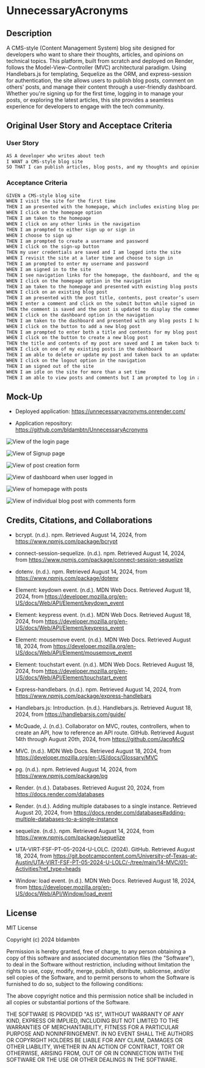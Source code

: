 # UnnecessaryAcronyms

## Description
A CMS-style (Content Management System) blog site designed for developers who want to share their thoughts, articles, and opinions on technical topics. This platform, built from scratch and deployed on Render, follows the Model-View-Controller (MVC) architectural paradigm. Using Handlebars.js for templating, Sequelize as the ORM, and express-session for authentication, the site allows users to publish blog posts, comment on others' posts, and manage their content through a user-friendly dashboard. Whether you're signing up for the first time, logging in to manage your posts, or exploring the latest articles, this site provides a seamless experience for developers to engage with the tech community.

## Original User Story and Acceptace Criteria

### User Story

```md
AS A developer who writes about tech
I WANT a CMS-style blog site
SO THAT I can publish articles, blog posts, and my thoughts and opinions
```

### Acceptance Criteria

```md
GIVEN a CMS-style blog site
WHEN I visit the site for the first time
THEN I am presented with the homepage, which includes existing blog posts if any have been posted; navigation links for the homepage and the dashboard; and the option to log in
WHEN I click on the homepage option
THEN I am taken to the homepage
WHEN I click on any other links in the navigation
THEN I am prompted to either sign up or sign in
WHEN I choose to sign up
THEN I am prompted to create a username and password
WHEN I click on the sign-up button
THEN my user credentials are saved and I am logged into the site
WHEN I revisit the site at a later time and choose to sign in
THEN I am prompted to enter my username and password
WHEN I am signed in to the site
THEN I see navigation links for the homepage, the dashboard, and the option to log out
WHEN I click on the homepage option in the navigation
THEN I am taken to the homepage and presented with existing blog posts that include the post title and the date created
WHEN I click on an existing blog post
THEN I am presented with the post title, contents, post creator’s username, and date created for that post and have the option to leave a comment
WHEN I enter a comment and click on the submit button while signed in
THEN the comment is saved and the post is updated to display the comment, the comment creator’s username, and the date created
WHEN I click on the dashboard option in the navigation
THEN I am taken to the dashboard and presented with any blog posts I have already created and the option to add a new blog post
WHEN I click on the button to add a new blog post
THEN I am prompted to enter both a title and contents for my blog post
WHEN I click on the button to create a new blog post
THEN the title and contents of my post are saved and I am taken back to an updated dashboard with my new blog post
WHEN I click on one of my existing posts in the dashboard
THEN I am able to delete or update my post and taken back to an updated dashboard
WHEN I click on the logout option in the navigation
THEN I am signed out of the site
WHEN I am idle on the site for more than a set time
THEN I am able to view posts and comments but I am prompted to log in again before I can add, update, or delete posts
```

## Mock-Up

*   Deployed application: https://unnecessaryacronyms.onrender.com/

*   Application repository: https://github.com/bldambtn/UnnecessaryAcronyms

![View of the login page](./public/assets/01%20login%20view.png)

![View of Signup page](./public/assets/02%20signup%20view.png)

![View of post creation form](./public/assets/03%20Create%20Post.png)

![View of dashboard when user logged in](./public/assets/04%20Dashboard.png)

![View of homepage with posts](./public/assets/05%20Homepage.png)

![View of individual blog post with comments form](./public/assets/06%20Blog%20View.png)

## Credits, Citations, and Collaborations

*   bcrypt. (n.d.). npm. Retrieved August 14, 2024, from https://www.npmjs.com/package/bcrypt

*   connect-session-sequelize. (n.d.). npm. Retrieved August 14, 2024, from https://www.npmjs.com/package/connect-session-sequelize

*   dotenv. (n.d.). npm. Retrieved August 14, 2024, from https://www.npmjs.com/package/dotenv

*   Element: keydown event. (n.d.). MDN Web Docs. Retrieved August 18, 2024, from https://developer.mozilla.org/en-US/docs/Web/API/Element/keydown_event

*   Element: keypress event. (n.d.). MDN Web Docs. Retrieved August 18, 2024, from https://developer.mozilla.org/en-US/docs/Web/API/Element/keypress_event

*   Element: mousemove event. (n.d.). MDN Web Docs. Retrieved August 18, 2024, from https://developer.mozilla.org/en-US/docs/Web/API/Element/mousemove_event

*   Element: touchstart event. (n.d.). MDN Web Docs. Retrieved August 18, 2024, from https://developer.mozilla.org/en-US/docs/Web/API/Element/touchstart_event

*   Express-handlebars. (n.d.). npm. Retrieved August 14, 2024, from https://www.npmjs.com/package/express-handlebars

*   Handlebars.js: Introduction. (n.d.). Handlebars.js. Retrieved August 18, 2024, from https://handlebarsjs.com/guide/

*   McQuade, J. (n.d.). Collaborator on MVC, routes, controllers, when to create an API, how to reference an API route. GitHub. Retrieved August 14th through August 20th, 2024, from https://github.com/JacqMcQ

*   MVC. (n.d.). MDN Web Docs. Retrieved August 18, 2024, from https://developer.mozilla.org/en-US/docs/Glossary/MVC

*   pg. (n.d.). npm. Retrieved August 14, 2024, from https://www.npmjs.com/package/pg

*   Render. (n.d.). Databases. Retrieved August 20, 2024, from https://docs.render.com/databases

*   Render. (n.d.). Adding multiple databases to a single instance. Retrieved August 20, 2024, from https://docs.render.com/databases#adding-multiple-databases-to-a-single-instance

*   sequelize. (n.d.). npm. Retrieved August 14, 2024, from https://www.npmjs.com/package/sequelize

*   UTA-VIRT-FSF-PT-05-2024-U-LOLC. (2024). GitHub. Retrieved August 18, 2024, from https://git.bootcampcontent.com/University-of-Texas-at-Austin/UTA-VIRT-FSF-PT-05-2024-U-LOLC/-/tree/main/14-MVC/01-Activities?ref_type=heads

*   Window: load event. (n.d.). MDN Web Docs. Retrieved August 18, 2024, from https://developer.mozilla.org/en-US/docs/Web/API/Window/load_event

## License
MIT License

Copyright (c) 2024 bldambtn

Permission is hereby granted, free of charge, to any person obtaining a copy
of this software and associated documentation files (the "Software"), to deal
in the Software without restriction, including without limitation the rights
to use, copy, modify, merge, publish, distribute, sublicense, and/or sell
copies of the Software, and to permit persons to whom the Software is
furnished to do so, subject to the following conditions:

The above copyright notice and this permission notice shall be included in all
copies or substantial portions of the Software.

THE SOFTWARE IS PROVIDED "AS IS", WITHOUT WARRANTY OF ANY KIND, EXPRESS OR
IMPLIED, INCLUDING BUT NOT LIMITED TO THE WARRANTIES OF MERCHANTABILITY,
FITNESS FOR A PARTICULAR PURPOSE AND NONINFRINGEMENT. IN NO EVENT SHALL THE
AUTHORS OR COPYRIGHT HOLDERS BE LIABLE FOR ANY CLAIM, DAMAGES OR OTHER
LIABILITY, WHETHER IN AN ACTION OF CONTRACT, TORT OR OTHERWISE, ARISING FROM,
OUT OF OR IN CONNECTION WITH THE SOFTWARE OR THE USE OR OTHER DEALINGS IN THE
SOFTWARE.
